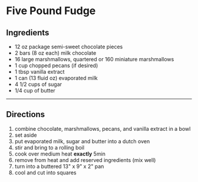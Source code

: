 Five Pound Fudge
================

## Ingredients

- 12 oz package semi-sweet chocolate pieces 
- 2 bars (8 oz each) milk chocolate 
- 16 large marshmallows, quartered or 160 miniature marshmallows 
- 1 cup chopped pecans (if desired)
- 1 tbsp vanilla extract 
- 1 can (13 fluid oz) evaporated milk 
- 4 1/2 cups of sugar 
- 1/4 cup of butter 

---

## Directions

1. combine chocolate, marshmallows, pecans, and vanilla extract in a bowl
1. set aside
1. put evaporated milk, sugar and butter into a dutch oven
1. stir and bring to a rolling boil
1. cook over medium heat **exactly** 5min
1. remove from heat and add reserved ingredients (mix well)
1. turn into a buttered 13" x 9" x 2" pan
1. cool and cut into squares


